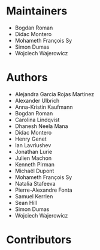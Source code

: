# Maintainers

 - Bogdan Roman
 - Didac Montero
 - Mohameth François Sy
 - Simon Dumas
 - Wojciech Wajerowicz

# Authors

 - Alejandra Garcia Rojas Martinez
 - Alexander Ulbrich
 - Anna-Kristin Kaufmann
 - Bogdan Roman
 - Carolina Lindqvist
 - Dhanesh Neela Mana
 - Didac Montero
 - Henry Genet
 - Ian Lavriushev
 - Jonathan Lurie
 - Julien Machon
 - Kenneth Pirman
 - Michaël Dupont 
 - Mohameth François Sy
 - Natalia Stafeeva
 - Pierre-Alexandre Fonta
 - Samuel Kerrien
 - Sean Hill
 - Simon Dumas
 - Wojciech Wajerowicz

# Contributors

 
